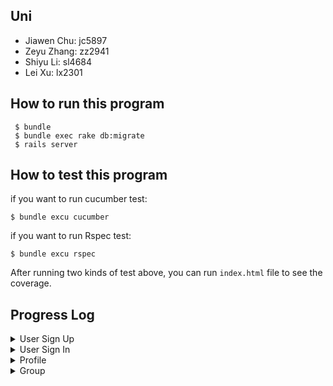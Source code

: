 ## Uni

- Jiawen Chu:  jc5897
- Zeyu Zhang:  zz2941
- Shiyu Li:  sl4684
- Lei Xu:  lx2301

## How to run this program

```
 $ bundle
 $ bundle exec rake db:migrate                                      
 $ rails server
```


## How to test this program

if you want to run cucumber test:

```
$ bundle excu cucumber
```

if you want to run Rspec test:

```
$ bundle excu rspec
```

After running two kinds of test above, you can run ``index.html`` file to see the coverage. 
## Progress Log


<details >
<summary>User Sign Up</summary>
 <blockquote>
 <details >
  <summary>Done</summary>

 * Created a Users table in database using migration (new file "_create_users.rb" created in /db/migrate and I added few lines into it).
 Then followed normal steps to update schema
 ```
  $ rails g model User uni:string:index password:string uname:string (only run once)
  $ bundle exec rake db:migrate                                      
  $ rails server
 ```
 * Added signup method in movies_controller
 * Redefined create method in movies_controller to insert row into Users table
 * To see what's inside the table users
 ```
 $ rails db
 $ .headers on
 $ .mode columns    #(turn headers on and show database data in column mode )
 $ .table
 $ select * from users;
 ```
 * Added "gem 'bcrypt'" into Gemfile, remember to run 'bundle install' before deploy!
 * Password validation (confirm your password)
 * UNI cannot be null
 * Show error message use @user.errors on signup if user already exists <a href="https://stackoverflow.com/a/23975918/19843708">StackOverflow</a>
 * Wrote Cucumber and Rspec tests

  </details>
 
#### To DO(next iteration):
- [ ] Only validate password_confirmation field when needed(only when creating an account or changing password) (use has_secure_password and change column 'password' to 'password_digest')

</blockquote>
</details>

<details>
<summary>User Sign In</summary>
<blockquote>
 
#### Done
* Completed user signin funtion and password verification
* Wrote cucumber test for user login
* Wrote Rspec test for user login
* deploy the product to heroku

#### To DO(next iteration):
None

</blockquote>
</details>

<details>
<summary>Profile</summary>
<blockquote>
 
#### Done
* Added six attributes to the Users table in database. (Run below six times and only run once) After the table is successfully built, it should not be run.
* Get User Id and use Update method to update user attributes in the database
* Create Course page and Profile page
* Link all pages together
* Write and Pass Cucumber and Rspec test
```
 $ rails g model AddLionmailToUser lionmail:string
 $ bundle exec rake db:migrate                                      
```
* Created a profile page

#### To DO (next iteration):
- [ ] Possible change the uni
- [ ] Possible do the checkbox rather than selection
- [ ] Check email format
- [ ] (If possible: only update fields that has input/ show original info when editing)
 </blockquote>
</details>

<details>
<summary>Group</summary>
 
#### To DO (next iteration):
- [ ] Can check this: <a href="https://dev.to/kjdowns/creating-a-user-login-system-ruby-on-rails-2kl2">StackOverflow</a> for checking uid of logged-in user
- [ ] Coverage for private user_params <a href="https://stackoverflow.com/questions/24292162/how-to-test-strong-params-with-rspec">How to test strong params with Rspec?</a>
 

 
</details>
